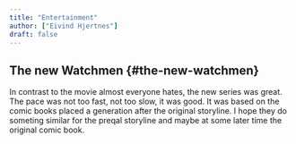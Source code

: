 ```yaml
---
title: "Entertainment"
author: ["Eivind Hjertnes"]
draft: false
---
```


## The new Watchmen {#the-new-watchmen}

In contrast to the movie almost everyone hates, the new series was great. The pace was not too fast, not too slow, it was good.
It was based on the comic books placed a generation after the original storyline. I hope they do someting similar for the preqal storyline and maybe at some later time the original comic book.
